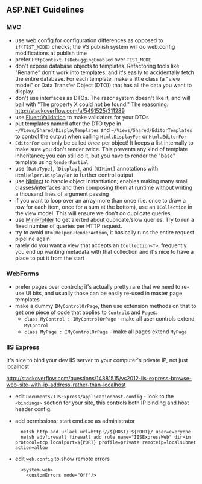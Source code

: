 ## ASP.NET Guidelines

### MVC

 * use web.config for configuration differences as opposed to
   `if(TEST_MODE)` checks; the VS publish system will do web.config
   modifications at publish time
 * prefer `HttpContext.IsDebuggingEnabled` over `TEST_MODE`
 * don't expose database objects to templates. Refactoring tools like
   "Rename" don't work into templates, and it's easily to accidentally
   fetch the entire database. For each template, make a little class
   (a "view model" or Data Transfer Object (DTO)) that has all the
   data you want to display
 * don't use interfaces as DTOs. The razor system doesn't like it, and
   will bail with "The property X could not be found." The reasoning: 
   http://stackoverflow.com/a/5491525/311289
 * use [FluentValidation][] to make validators for your DTOs
 * put templates named after the DTO type in
   `~/Views/Shared/DisplayTemplates` and
   `~/Views/Shared/EditorTemplates` to control the output when calling
   `Html.DisplayFor` or `Html.EditorFor`
 * `EditorFor` can only be called _once_ per object! It keeps a list
   internally to make sure you don't render twice. This prevents any
   kind of template inheritance; you can still do it, but you have to
   render the "base" template using `RenderPartial`
 * use `[DataType]`, `[Display]`, and `[UIHint]` annotations with
   `HtmlHelper.DisplayFor` to further control output
 * use [NInject][] to handle object instantiation; enables making many
   small classes/interfaces and then composing them at runtime without
   writing a thousand lines of argument passing
 * if you want to loop over an array more than once (i.e. once to draw
   a row for each item, once for a sum at the bottom), use an
   `ICollection` in the view model. This will ensure we don't do
   duplicate queries.
 * use [MiniProfiler][] to get alerted about duplicate/slow queries. Try
   to run a fixed number of queries per HTTP request.
 * try to avoid `HtmlHelper.RenderAction`, it basically runs the
   entire request pipeline again
 * rarely do you want a view that accepts an `ICollection<T>`,
   frequently you end up wanting metadata with that collection and
   it's nice to have a place to put it from the start



[FluentValidation]: http://fluentvalidation.codeplex.com/
[NInject]: http://www.ninject.org/
[MiniProfiler]: https://www.nuget.org/packages/MiniProfiler


### WebForms

 * prefer pages over controls; it's actually pretty rare that we need
   to re-use UI bits, and usually those can be easily re-used in
   master page templates
 * make a dummy `IMyControlOrPage`, then use extension methods on that
   to get one piece of code that applies to `Control`s and `Page`s:
    * `class MyControl : IMyControlOrPage` - make all user controls
      extend `MyControl`
	* `class MyPage : IMyControlOrPage` - make all pages extend
      `MyPage`

### IIS Express

It's nice to bind your dev IIS server to your computer's private IP, not just localhost

http://stackoverflow.com/questions/14881515/vs2012-iis-express-browse-web-site-with-ip-address-rather-than-localhost

* edit `Documents/IISExpress/applicationhost.config` - look to the
  `<bindings>` section for your site, this controls both IP binding
  and host header config.
* add permissions; start cmd.exe as administrator

        netsh http add urlacl url=http://${HOST}:${PORT}/ user=everyone
        netsh advfirewall firewall add rule name="IISExpressWeb" dir=in protocol=tcp localport=${PORT} profile=private remoteip=localsubnet action=allow

* edit `web.config` to show remote errors

        <system.web>
          <customErrors mode="Off"/>
